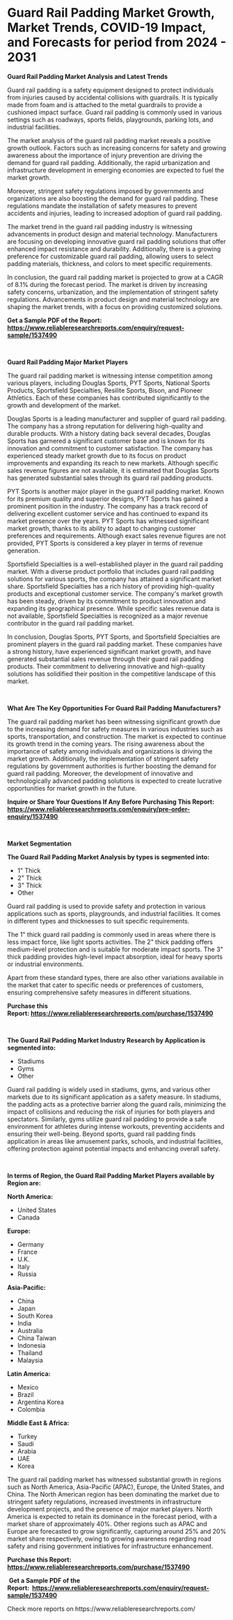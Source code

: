 <p><h1>Guard Rail Padding Market Growth, Market Trends, COVID-19 Impact, and Forecasts for period from 2024 - 2031</h1></p><p><strong>Guard Rail Padding Market Analysis and Latest Trends</strong></p>
<p><p>Guard rail padding is a safety equipment designed to protect individuals from injuries caused by accidental collisions with guardrails. It is typically made from foam and is attached to the metal guardrails to provide a cushioned impact surface. Guard rail padding is commonly used in various settings such as roadways, sports fields, playgrounds, parking lots, and industrial facilities.</p><p>The market analysis of the guard rail padding market reveals a positive growth outlook. Factors such as increasing concerns for safety and growing awareness about the importance of injury prevention are driving the demand for guard rail padding. Additionally, the rapid urbanization and infrastructure development in emerging economies are expected to fuel the market growth.</p><p>Moreover, stringent safety regulations imposed by governments and organizations are also boosting the demand for guard rail padding. These regulations mandate the installation of safety measures to prevent accidents and injuries, leading to increased adoption of guard rail padding.</p><p>The market trend in the guard rail padding industry is witnessing advancements in product design and material technology. Manufacturers are focusing on developing innovative guard rail padding solutions that offer enhanced impact resistance and durability. Additionally, there is a growing preference for customizable guard rail padding, allowing users to select padding materials, thickness, and colors to meet specific requirements.</p><p>In conclusion, the guard rail padding market is projected to grow at a CAGR of 8.1% during the forecast period. The market is driven by increasing safety concerns, urbanization, and the implementation of stringent safety regulations. Advancements in product design and material technology are shaping the market trends, with a focus on providing customized solutions.</p></p>
<p><strong>Get a Sample PDF of the Report:&nbsp; <a href="https://www.reliableresearchreports.com/enquiry/request-sample/1537490">https://www.reliableresearchreports.com/enquiry/request-sample/1537490</a></strong></p>
<p>&nbsp;</p>
<p><strong>Guard Rail Padding Major Market Players</strong></p>
<p><p>The guard rail padding market is witnessing intense competition among various players, including Douglas Sports, PYT Sports, National Sports Products, Sportsfield Specialties, Resilite Sports, Bison, and Pioneer Athletics. Each of these companies has contributed significantly to the growth and development of the market.</p><p>Douglas Sports is a leading manufacturer and supplier of guard rail padding. The company has a strong reputation for delivering high-quality and durable products. With a history dating back several decades, Douglas Sports has garnered a significant customer base and is known for its innovation and commitment to customer satisfaction. The company has experienced steady market growth due to its focus on product improvements and expanding its reach to new markets. Although specific sales revenue figures are not available, it is estimated that Douglas Sports has generated substantial sales through its guard rail padding products.</p><p>PYT Sports is another major player in the guard rail padding market. Known for its premium quality and superior designs, PYT Sports has gained a prominent position in the industry. The company has a track record of delivering excellent customer service and has continued to expand its market presence over the years. PYT Sports has witnessed significant market growth, thanks to its ability to adapt to changing customer preferences and requirements. Although exact sales revenue figures are not provided, PYT Sports is considered a key player in terms of revenue generation.</p><p>Sportsfield Specialties is a well-established player in the guard rail padding market. With a diverse product portfolio that includes guard rail padding solutions for various sports, the company has attained a significant market share. Sportsfield Specialties has a rich history of providing high-quality products and exceptional customer service. The company's market growth has been steady, driven by its commitment to product innovation and expanding its geographical presence. While specific sales revenue data is not available, Sportsfield Specialties is recognized as a major revenue contributor in the guard rail padding market.</p><p>In conclusion, Douglas Sports, PYT Sports, and Sportsfield Specialties are prominent players in the guard rail padding market. These companies have a strong history, have experienced significant market growth, and have generated substantial sales revenue through their guard rail padding products. Their commitment to delivering innovative and high-quality solutions has solidified their position in the competitive landscape of this market.</p></p>
<p>&nbsp;</p>
<p><strong>What Are The Key Opportunities For Guard Rail Padding Manufacturers?</strong></p>
<p><p>The guard rail padding market has been witnessing significant growth due to the increasing demand for safety measures in various industries such as sports, transportation, and construction. The market is expected to continue its growth trend in the coming years. The rising awareness about the importance of safety among individuals and organizations is driving the market growth. Additionally, the implementation of stringent safety regulations by government authorities is further boosting the demand for guard rail padding. Moreover, the development of innovative and technologically advanced padding solutions is expected to create lucrative opportunities for market growth in the future.</p></p>
<p><strong>Inquire or Share Your Questions If Any Before Purchasing This Report: <a href="https://www.reliableresearchreports.com/enquiry/pre-order-enquiry/1537490">https://www.reliableresearchreports.com/enquiry/pre-order-enquiry/1537490</a></strong></p>
<p>&nbsp;</p>
<p><strong>Market Segmentation</strong></p>
<p><strong>The Guard Rail Padding Market Analysis by types is segmented into:</strong></p>
<p><ul><li>1" Thick</li><li>2" Thick</li><li>3" Thick</li><li>Other</li></ul></p>
<p><p>Guard rail padding is used to provide safety and protection in various applications such as sports, playgrounds, and industrial facilities. It comes in different types and thicknesses to suit specific requirements. </p><p>The 1" thick guard rail padding is commonly used in areas where there is less impact force, like light sports activities. The 2" thick padding offers medium-level protection and is suitable for moderate impact sports. The 3" thick padding provides high-level impact absorption, ideal for heavy sports or industrial environments. </p><p>Apart from these standard types, there are also other variations available in the market that cater to specific needs or preferences of customers, ensuring comprehensive safety measures in different situations.</p></p>
<p><strong>Purchase this Report:&nbsp;<a href="https://www.reliableresearchreports.com/purchase/1537490">https://www.reliableresearchreports.com/purchase/1537490</a></strong></p>
<p>&nbsp;</p>
<p><strong>The Guard Rail Padding Market Industry Research by Application is segmented into:</strong></p>
<p><ul><li>Stadiums</li><li>Gyms</li><li>Other</li></ul></p>
<p><p>Guard rail padding is widely used in stadiums, gyms, and various other markets due to its significant application as a safety measure. In stadiums, the padding acts as a protective barrier along the guard rails, minimizing the impact of collisions and reducing the risk of injuries for both players and spectators. Similarly, gyms utilize guard rail padding to provide a safe environment for athletes during intense workouts, preventing accidents and ensuring their well-being. Beyond sports, guard rail padding finds application in areas like amusement parks, schools, and industrial facilities, offering protection against potential impacts and enhancing overall safety.</p></p>
<p>&nbsp;</p>
<p><strong>In terms of Region, the Guard Rail Padding Market Players available by Region are:</strong></p>
<p>
    <p> <strong> North America: </strong>
        <ul>
            <li>United States</li>
            <li>Canada</li>
        </ul>
        </p> 
    <p> <strong> Europe: </strong>
        <ul>
            <li>Germany</li>
            <li>France</li>
            <li>U.K.</li>
            <li>Italy</li>
            <li>Russia</li>
        </ul>
        </p> 
    <p> <strong> Asia-Pacific: </strong>
        <ul>
            <li>China</li>
            <li>Japan</li>
            <li>South Korea</li>
            <li>India</li>
            <li>Australia</li>
            <li>China Taiwan</li>
            <li>Indonesia</li>
            <li>Thailand</li>
            <li>Malaysia</li>
        </ul>
        </p> 
    <p> <strong> Latin America: </strong>
        <ul>
            <li>Mexico</li>
            <li>Brazil</li>
            <li>Argentina Korea</li>
            <li>Colombia</li>
        </ul>
        </p> 
    <p> <strong> Middle East & Africa: </strong>
        <ul>
            <li>Turkey</li>
            <li>Saudi</li>
            <li>Arabia</li>
            <li>UAE</li>
            <li>Korea</li>
        </ul>
    </p>
    </p>
<p><p>The guard rail padding market has witnessed substantial growth in regions such as North America, Asia-Pacific (APAC), Europe, the United States, and China. The North American region has been dominating the market due to stringent safety regulations, increased investments in infrastructure development projects, and the presence of major market players. North America is expected to retain its dominance in the forecast period, with a market share of approximately 40%. Other regions such as APAC and Europe are forecasted to grow significantly, capturing around 25% and 20% market share respectively, owing to growing awareness regarding road safety and rising government initiatives for infrastructure enhancement.</p></p>
<p><strong>Purchase this Report: <a href="https://www.reliableresearchreports.com/purchase/1537490">https://www.reliableresearchreports.com/purchase/1537490</a></strong></p>
<p>&nbsp;<strong>Get a Sample PDF of the Report:&nbsp;&nbsp;<a href="https://www.reliableresearchreports.com/enquiry/request-sample/1537490">https://www.reliableresearchreports.com/enquiry/request-sample/1537490</a></strong></p>
<p><strong></strong></p>
<p>Check more reports on https://www.reliableresearchreports.com/</p>